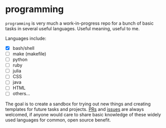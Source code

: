 # programming

`programming` is very much a work-in-progress repo for a bunch of basic tasks in several useful languages. Useful meaning, useful to me. 

Languages include:

- [x] bash/shell
- [ ] make (makefile)
- [ ] python
- [ ] ruby
- [ ] julia
- [ ] CSS
- [ ] java
- [ ] HTML
- [ ] others...

The goal is to create a sandbox for trying out new things and creating templates for future tasks and projects. [PRs](https://github.com/pdwaggoner/programming/pulls) and [issues](https://github.com/pdwaggoner/programming/issues) are always welcomed, if anyone would care to share basic knowledge of these widely used languages for common, open source benefit. 
